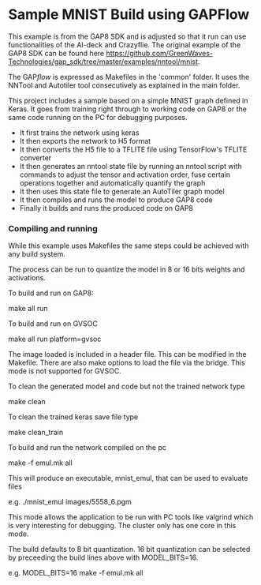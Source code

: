 # Sample MNIST Build using GAPFlow

This example is from the GAP8 SDK and is adjusted so that it run can use functionalities of the AI-deck and Crazyflie. The original example of the GAP8 SDK can be found here https://github.com/GreenWaves-Technologies/gap_sdk/tree/master/examples/nntool/mnist.

The GAP*flow* is expressed as Makefiles in the 'common' folder. It uses the NNTool and Autotiler tool consecutively as explained in the main folder.

This project includes a sample based on a simple MNIST graph defined in Keras. It goes from training right through to working code on GAP8 or the same code running on the PC for debugging purposes.

<!-- In model_decl.mk the accuracy of a neural network can be increased by setting the epochs of the training.   -->

* It first trains the network using keras
* It then exports the network to H5 format
* It then converts the H5 file to a TFLITE file using TensorFlow's TFLITE converter
* It then generates an nntool state file by running an nntool script with commands to adjust the tensor and activation order, fuse certain operations together and automatically quantify the graph
* It then uses this state file to generate an AutoTiler graph model
* It then compiles and runs the model to produce GAP8 code
* Finally it builds and runs the produced code on GAP8

### Compiling and running 
While this example uses Makefiles the same steps could be achieved with any build system.

The process can be run to quantize the model in 8 or 16 bits weights and activations.

To build and run on GAP8:

make all run

To build and run on GVSOC

make all run platform=gvsoc

The image loaded is included in a header file. This can be modified in the Makefile. There are also make options to load the file via the bridge. This mode is not supported for GVSOC.

To clean the generated model and code but not the trained network type

make clean

To clean the trained keras save file type

make clean_train

To build and run the network compiled on the pc

make -f emul.mk all

This will produce an executable, mnist_emul, that can be used to evaluate files

e.g. ./mnist_emul images/5558_6.pgm 

This mode allows the application to be run with PC tools like valgrind which is very interesting for debugging.
The cluster only has one core in this mode.

The build defaults to 8 bit quantization. 16 bit quantization can be selected by preceeding the build lines above with MODEL_BITS=16.

e.g. MODEL_BITS=16 make -f emul.mk all
